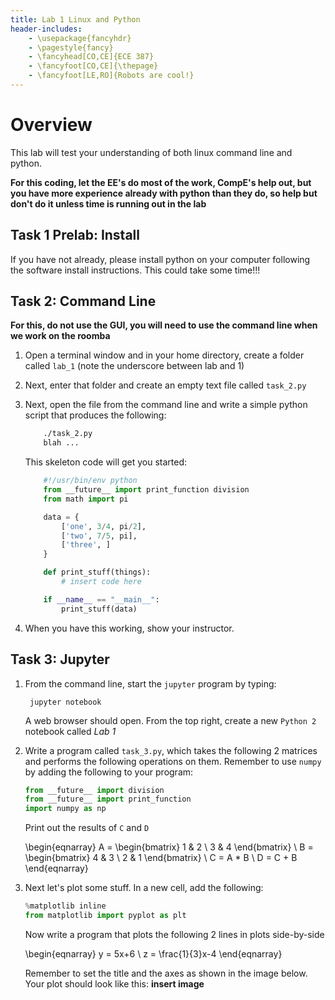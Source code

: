 ```yaml
---
title: Lab 1 Linux and Python
header-includes:
    - \usepackage{fancyhdr}
    - \pagestyle{fancy}
    - \fancyhead[CO,CE]{ECE 387}
    - \fancyfoot[CO,CE]{\thepage}
    - \fancyfoot[LE,RO]{Robots are cool!}
---
```


# Overview

This lab will test your understanding of both linux command line and python.

**For this coding, let the EE's do most of the work, CompE's help out, but you have more experience already with python than they do, so help but don't do it unless time is running out in the lab**

## Task 1 Prelab: Install

If you have not already, please install python on your computer following the
software install instructions. This could take some time!!!

## Task 2: Command Line

**For this, do not use the GUI, you will need to use the command line when we work on the roomba**

1. Open a terminal window and in your home directory, create a folder called `lab_1`
(note the underscore between lab and 1)
1. Next, enter that folder and create an empty text file called `task_2.py`
1. Next, open the file from the command line and write a simple python script that
produces the following:

	```bash
		./task_2.py
		blah ...
	```

	This skeleton code will get you started:

	```python
		#!/usr/bin/env python
		from __future__ import print_function division
		from math import pi

		data = {
			['one', 3/4, pi/2],
			['two', 7/5, pi],
			['three', ]
		}

		def print_stuff(things):
			# insert code here

		if __name__ == "__main__":
			print_stuff(data)
	```

1. When you have this working, show your instructor.

## Task 3: Jupyter

1. From the command line, start the `jupyter` program by typing:

		jupyter notebook

	A web browser should open. From the top right, create a new `Python 2` notebook called *Lab 1*

1. Write a program called `task_3.py`, which takes the following 2 matrices and
performs the following operations on them. Remember to use `numpy` by adding the
following to your program:
	```python
	from __future__ import division
	from __future__ import print_function
	import numpy as np
	```

	Print out the results of `C` and `D`

	\begin{eqnarray}
		A = \begin{bmatrix}
			1 & 2 \\
			3 & 4
			\end{bmatrix} \\
		B = \begin{bmatrix}
			4 & 3 \\
			2 & 1
			\end{bmatrix} \\
		C = A * B \\
		D = C + B
	\end{eqnarray}

1. Next let's plot some stuff. In a new cell, add the following:

	```python
	%matplotlib inline
	from matplotlib import pyplot as plt
	```

	Now write a program that plots the following 2 lines in plots side-by-side

	\begin{eqnarray}
		y = 5x+6 \\
		z = \frac{1}{3}x-4
	\end{eqnarray}

	Remember to set the title and the axes as shown in the image below. Your
	plot should look like this: **insert image**
